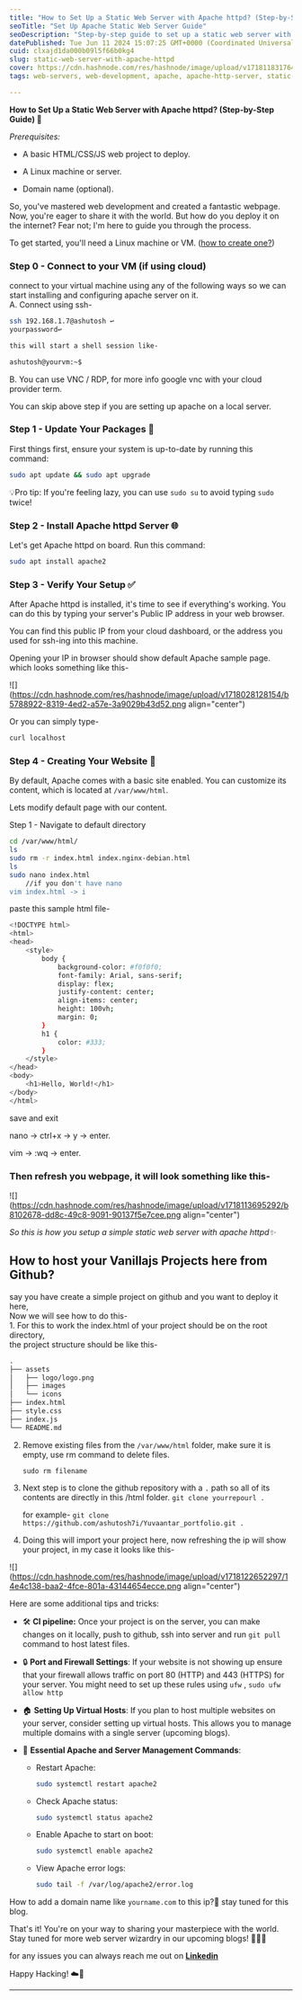 ```yaml
---
title: "How to Set Up a Static Web Server with Apache httpd? (Step-by-Step Guide)"
seoTitle: "Set Up Apache Static Web Server Guide"
seoDescription: "Step-by-step guide to set up a static web server with Apache httpd on a Linux machine"
datePublished: Tue Jun 11 2024 15:07:25 GMT+0000 (Coordinated Universal Time)
cuid: clxajd1da000b09l5f66b0kg4
slug: static-web-server-with-apache-httpd
cover: https://cdn.hashnode.com/res/hashnode/image/upload/v1718118317644/5b0ef838-fd17-4ac7-af27-4928a5cb6b9c.png
tags: web-servers, web-development, apache, apache-http-server, static-website, apache-web-server, apache-httpd

---
```


**How to Set Up a Static Web Server with Apache httpd? (Step-by-Step Guide) 🚀**

*Prerequisites:*

* A basic HTML/CSS/JS web project to deploy.
    
* A Linux machine or server.
    
* Domain name (optional).
    

So, you've mastered web development and created a fantastic webpage. Now, you're eager to share it with the world. But how do you deploy it on the internet? Fear not; I'm here to guide you through the process.

To get started, you'll need a Linux machine or VM. ([how to create one?](https://hashnode.com/post/clo3b6ngz000509ld6c76dlv0))

### **Step 0 - Connect to your VM (if using cloud)**

connect to your virtual machine using any of the following ways so we can start installing and configuring apache server on it.  
A. Connect using ssh-

```bash
ssh 192.168.1.7@ashutosh ↩️
yourpassword↩️

this will start a shell session like-

ashutosh@yourvm:~$
```

B. You can use VNC / RDP, for more info google vnc with your cloud provider term.

You can skip above step if you are setting up apache on a local server.

### **Step 1 - Update Your Packages 🔄**

First things first, ensure your system is up-to-date by running this command:

```bash
sudo apt update && sudo apt upgrade
```

💡Pro tip: If you're feeling lazy, you can use `sudo su` to avoid typing `sudo` twice!

### **Step 2 - Install Apache httpd Server 🌐**

Let's get Apache httpd on board. Run this command:

```bash
sudo apt install apache2
```

### **Step 3 - Verify Your Setup ✅**

After Apache httpd is installed, it's time to see if everything's working. You can do this by typing your server's Public IP address in your web browser.

You can find this public IP from your cloud dashboard, or the address you used for ssh-ing into this machine.

Opening your IP in browser should show default Apache sample page. which looks something like this-

![](https://cdn.hashnode.com/res/hashnode/image/upload/v1718028128154/b5788922-8319-4ed2-a57e-3a9029b43d52.png align="center")

Or you can simply type-

```bash
curl localhost
```

### **Step 4 - Creating Your Website 🌟**

By default, Apache comes with a basic site enabled. You can customize its content, which is located at `/var/www/html`.

Lets modify default page with our content.

Step 1 - Navigate to default directory

```bash
cd /var/www/html/
ls
sudo rm -r index.html index.nginx-debian.html 
ls
sudo nano index.html
    //if you don't have nano
vim index.html -> i
```

paste this sample html file-

```bash
<!DOCTYPE html>
<html>
<head>
    <style>
        body {
            background-color: #f0f0f0;
            font-family: Arial, sans-serif;
            display: flex;
            justify-content: center;
            align-items: center;
            height: 100vh;
            margin: 0;
        }
        h1 {
            color: #333;
        }
    </style>
</head>
<body>
    <h1>Hello, World!</h1>
</body>
</html>
```

save and exit

nano -&gt; ctrl+x -&gt; y -&gt; enter.

vim -&gt; :wq -&gt; enter.

### **Then refresh you webpage, it will look something like this-**

![](https://cdn.hashnode.com/res/hashnode/image/upload/v1718113695292/b8102678-dd8c-49c8-9091-90137f5e7cee.png align="center")

*So this is how you setup a simple static web server with apache httpd✨*

## How to host your Vanillajs Projects here from Github?

say you have create a simple project on github and you want to deploy it here,  
Now we will see how to do this-  
1\. For this to work the index.html of your project should be on the root directory,  
the project structure should be like this-

```markdown
.
├── assets
│   ├── logo/logo.png
│   ├── images
│   └── icons
├── index.html
├── style.css
├── index.js
└── README.md
```

2. Remove existing files from the `/var/www/html` folder, make sure it is empty, use rm command to delete files.
    
    `sudo rm filename`
    
3. Next step is to clone the github repository with a `.` path so all of its contents are directly in this /html folder. `git clone yourrepourl .`
    
    for example- `git clone https://github.com/ashutosh7i/Yuvaantar_portfolio.git .`
    
4. Doing this will import your project here, now refreshing the ip will show your project, in my case it looks like this-
    

![](https://cdn.hashnode.com/res/hashnode/image/upload/v1718122652297/14e4c138-baa2-4fce-801a-43144654ecce.png align="center")

Here are some additional tips and tricks:

* 🛠️ **CI pipeline:** Once your project is on the server, you can make changes on it locally, push to github, ssh into server and run `git pull` command to host latest files.
    
* 🔒 **Port and Firewall Settings**: If your website is not showing up ensure that your firewall allows traffic on port 80 (HTTP) and 443 (HTTPS) for your server. You might need to set up these rules using `ufw` , `sudo ufw allow http`
    
* 🏠 **Setting Up Virtual Hosts**: If you plan to host multiple websites on your server, consider setting up virtual hosts. This allows you to manage multiple domains with a single server (upcoming blogs).
    
* 🔧 **Essential Apache and Server Management Commands**:
    
    * Restart Apache:
        
        ```bash
        sudo systemctl restart apache2
        ```
        
    * Check Apache status:
        
        ```bash
        sudo systemctl status apache2
        ```
        
    * Enable Apache to start on boot:
        
        ```bash
        sudo systemctl enable apache2
        ```
        
    * View Apache error logs:
        
        ```bash
        sudo tail -f /var/log/apache2/error.log
        ```
        

How to add a domain name like `yourname.com` to this ip?🤔 stay tuned for this blog.

That's it! You're on your way to sharing your masterpiece with the world. Stay tuned for more web server wizardry in our upcoming blogs! 🧙‍♂️✨

for any issues you can always reach me out on [**Linkedin**](https://linkedin.com/in/ashutosh7i)

Happy Hacking! ☁️🚀

---